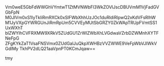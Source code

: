 Vm0weE5GbFdWWGhVYmtwT1ZtMVNWbFl3WkZOVlJscDBUVmM1VjFadGVGbFpN
M0JIVm0xS1IyTkliRmRXCk0xSlFWbXhhUzJOc1duRldiRlpwQ2xKdVFsRlhW
M1JyVXpGYWRGUnJiRmRpUm5CVVEyMUtSbGRZY0ZkWApTRUpFVmtSS1UxWXhT
blZWYlhCVFRXMW9XRkV5ZUdGU1ZrWlZWbXhLVGdwaVZrbDZWMnhXYTFNeFpG
ZFgKYkZaT1VsaFNSVmx0ZUdGalJuQkpXWHBzVVZWWE9VeFpWbVJIWkVGdlMy
TkhPV2dLQ21aaVpnPT0KCmJqaw==

tmy